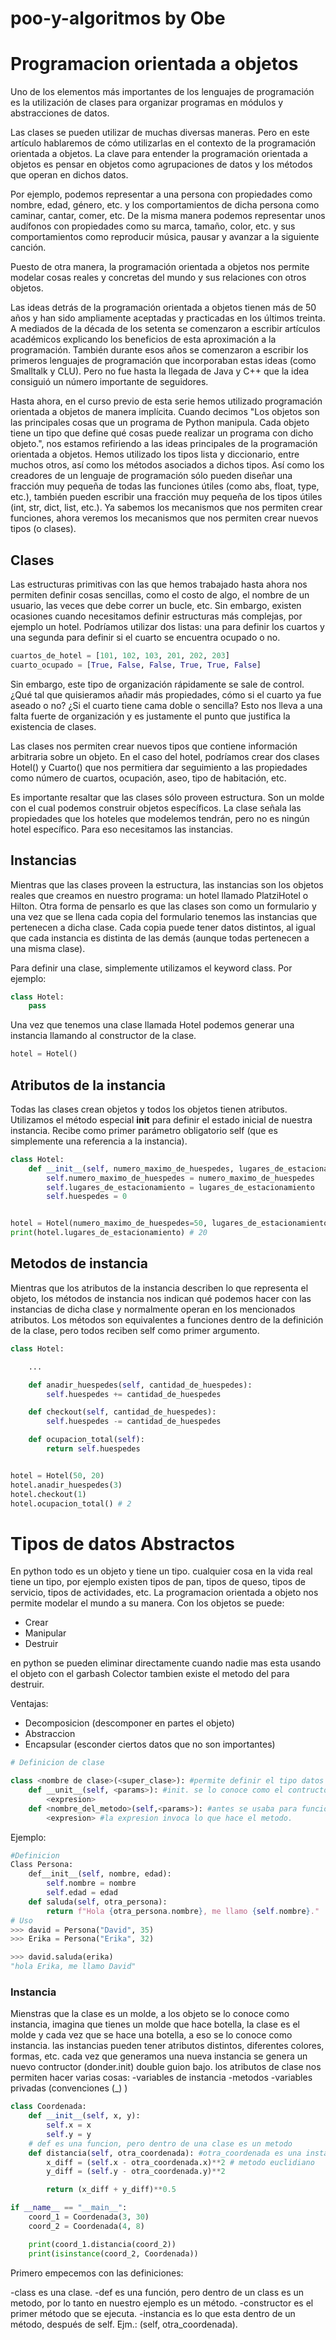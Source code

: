 # poo-y-algoritmos by Obe
# Programacion orientada a objetos
Uno de los elementos más importantes de los lenguajes de programación
es la utilización de clases para organizar programas en módulos y abstracciones
de datos.

Las clases se pueden utilizar de muchas diversas maneras. Pero en este artículo
hablaremos de cómo utilizarlas en el contexto de la programación orientada a objetos.
La clave para entender la programación orientada a objetos es pensar en objetos
como agrupaciones de datos y los métodos que operan en dichos datos.

Por ejemplo, podemos representar a una persona con propiedades como nombre,
edad, género, etc. y los comportamientos de dicha persona como caminar, cantar,
comer, etc. De la misma manera podemos representar unos audífonos con propiedades
como su marca, tamaño, color, etc. y sus comportamientos como reproducir música,
pausar y avanzar a la siguiente canción.

Puesto de otra manera, la programación orientada a objetos nos permite modelar
cosas reales y concretas del mundo y sus relaciones con otros objetos.

Las ideas detrás de la programación orientada a objetos tienen más de 50 años
y han sido ampliamente aceptadas y practicadas en los últimos treinta. A
mediados de la década de los setenta se comenzaron a escribir artículos académicos
explicando los beneficios de esta aproximación a la programación. También durante
esos años se comenzaron a escribir los primeros lenguajes de programación que
incorporaban estas ideas (como Smalltalk y CLU). Pero no fue hasta la llegada
de Java y C++ que la idea consiguió un número importante de seguidores.

Hasta ahora, en el curso previo de esta serie
hemos utilizado programación orientada a objetos de manera implícita. Cuando
decimos "Los objetos son las principales cosas que un programa de Python
manipula. Cada objeto tiene un tipo que define qué cosas puede realizar un
programa con dicho objeto.", nos estamos refiriendo a las ideas principales
de la programación orientada a objetos. Hemos utilizado los tipos lista y
diccionario, entre muchos otros, así como los métodos asociados a dichos tipos.
Así como los creadores de un lenguaje de programación sólo pueden diseñar una
fracción muy pequeña de todas las funciones útiles (como abs, float, type,
etc.), también pueden escribir una fracción muy pequeña de los tipos útiles
(int, str, dict, list, etc.). Ya sabemos los mecanismos que nos
permiten crear funciones, ahora veremos los mecanismos que nos permiten crear
nuevos tipos (o clases).

## Clases 
Las estructuras primitivas con las que hemos trabajado hasta ahora nos permiten
definir cosas sencillas, como el costo de algo, el nombre de un usuario, las
veces que debe correr un bucle, etc. Sin embargo, existen ocasiones cuando
necesitamos definir estructuras más complejas, por ejemplo un hotel. Podríamos
utilizar dos listas: una para definir los cuartos y una segunda para definir
si el cuarto se encuentra ocupado o no.

```py
cuartos_de_hotel = [101, 102, 103, 201, 202, 203]
cuarto_ocupado = [True, False, False, True, True, False]
```
Sin embargo, este tipo de organización rápidamente se sale de control. ¿Qué
tal que quisieramos añadir más propiedades, cómo si el cuarto ya fue aseado o
no? ¿Si el cuarto tiene cama doble o sencilla? Esto nos lleva a una falta fuerte
de organización y es justamente el punto que justifica la existencia de clases.

Las clases nos permiten crear nuevos tipos que contiene información arbitraria
sobre un objeto. En el caso del hotel, podríamos crear dos clases Hotel() y
Cuarto() que nos permitiera dar seguimiento a las propiedades como número de
cuartos, ocupación, aseo, tipo de habitación, etc.

Es importante resaltar que las clases sólo proveen estructura. Son un molde con
el cual podemos construir objetos específicos. La clase señala las propiedades
que los hoteles que modelemos tendrán, pero no es ningún hotel específico. Para
eso necesitamos las instancias.

## Instancias
Mientras que las clases proveen la estructura, las instancias son los objetos
reales que creamos en nuestro programa: un hotel llamado PlatziHotel o Hilton.
Otra forma de pensarlo es que las clases son como un formulario y una vez que
se llena cada copia del formulario tenemos las instancias que pertenecen a
dicha clase. Cada copia puede tener datos distintos, al igual que cada instancia
es distinta de las demás (aunque todas pertenecen a una misma clase).

Para definir una clase, simplemente utilizamos el keyword class. Por ejemplo:

```py
class Hotel:
    pass
```
Una vez que tenemos una clase llamada Hotel podemos generar una instancia
llamando al constructor de la clase.

```py
hotel = Hotel()
```

## Atributos de la instancia

Todas las clases crean objetos y todos los objetos tienen atributos. Utilizamos
el método especial __init__ para definir el estado inicial de nuestra instancia.
Recibe como primer parámetro obligatorio self (que es simplemente una
referencia a la instancia).
```py
class Hotel:    
    def __init__(self, numero_maximo_de_huespedes, lugares_de_estacionamiento):
        self.numero_maximo_de_huespedes = numero_maximo_de_huespedes
        self.lugares_de_estacionamiento = lugares_de_estacionamiento
        self.huespedes = 0


hotel = Hotel(numero_maximo_de_huespedes=50, lugares_de_estacionamiento=20)
print(hotel.lugares_de_estacionamiento) # 20
```
## Metodos de instancia

Mientras que los atributos de la instancia describen lo que representa el
objeto, los métodos de instancia nos indican qué podemos hacer con las
instancias de dicha clase y normalmente operan en los mencionados atributos.
Los métodos son equivalentes a funciones dentro de la definición de la clase,
pero todos reciben self como primer argumento.

```py
class Hotel:

    ...

    def anadir_huespedes(self, cantidad_de_huespedes):
        self.huespedes += cantidad_de_huespedes

    def checkout(self, cantidad_de_huespedes):
        self.huespedes -= cantidad_de_huespedes

    def ocupacion_total(self):
        return self.huespedes


hotel = Hotel(50, 20)
hotel.anadir_huespedes(3)
hotel.checkout(1)
hotel.ocupacion_total() # 2
```

# Tipos de datos Abstractos
En python todo es un objeto y tiene un tipo. cualquier cosa en la vida real tiene un tipo, por ejemplo existen tipos de pan, tipos de queso, tipos de servicio, tipos de actividades, etc. La programacion orientada a objeto nos permite modelar el mundo a su manera.
Con los objetos se puede:
- Crear
- Manipular
- Destruir

en python se pueden eliminar directamente cuando nadie mas esta usando el objeto con el garbash Colector
tambien existe el metodo del para destruir.

Ventajas: 
- Decomposicion (descomponer en partes el objeto)
- Abstraccion
- Encapsular (esconder ciertos datos que no son importantes)

```py
# Definicion de clase

class <nombre de clase>(<super_clase>): #permite definir el tipo datos abstractos 
    def __unit__(self, <params>): #init. se lo conoce como el contructor, los metodos siempre inician con el parametro self, siempre usar SELF.
        <expresion>
    def <nombre_del_metodo>(self,<params>): #antes se usaba para funcion, pero tambien para metodos
        <expresion> #la expresion invoca lo que hace el metodo.
```
Ejemplo: 
```py
#Definicion
Class Persona:
    def__init__(self, nombre, edad):
        self.nombre = nombre
        self.edad = edad
    def saluda(self, otra_persona):
        return f"Hola {otra_persona.nombre}, me llamo {self.nombre}."
# Uso
>>> david = Persona("David", 35)
>>> Erika = Persona("Erika", 32)

>>> david.saluda(erika)
"hola Erika, me llamo David"
```
### Instancia
Mienstras que la clase es un molde, a los objeto se lo conoce como instancia, imagina que tienes un molde que hace botella, la clase es el molde y cada vez que se hace una botella, a eso se lo conoce como instancia.
las instancias pueden tener atributos distintos, diferentes colores, formas, etc.
cada vez que generamos una nueva instancia se genera un nuevo contructor (donder.init) double guion bajo.
los atributos de clase nos permiten hacer varias cosas: 
-variables de instancia
-metodos
-variables privadas (convenciones (_) )
```py
class Coordenada:
    def __init__(self, x, y):
        self.x = x
        self.y = y
    # def es una funcion, pero dentro de una clase es un metodo    
    def distancia(self, otra_coordenada): #otra_coordenada es una instancia de Coordenada
        x_diff = (self.x - otra_coordenada.x)**2 # metodo euclidiano
        y_diff = (self.y - otra_coordenada.y)**2

        return (x_diff + y_diff)**0.5

if __name__ == "__main__":
    coord_1 = Coordenada(3, 30)
    coord_2 = Coordenada(4, 8)

    print(coord_1.distancia(coord_2))
    print(isinstance(coord_2, Coordenada))
```
Primero empecemos con las definiciones:

-class es una clase.
-def es una función, pero dentro de un class es un metodo, por lo tanto en nuestro ejemplo es un método.
-constructor es el primer método que se ejecuta.
-instancia es lo que esta dentro de un método, después de self. Ejm.: (self, otra_coordenada).